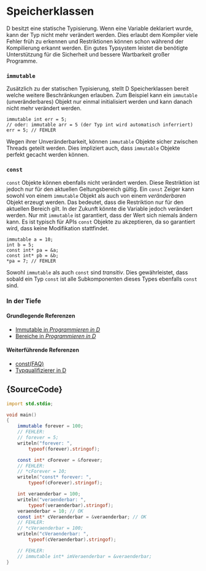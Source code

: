 # Speicherklassen

D besitzt eine statische Typisierung. Wenn eine Variable deklariert wurde, kann der
Typ nicht mehr verändert werden. Dies erlaubt dem Kompiler viele Fehler früh
zu erkennen und Restriktionen können schon während der Kompilierung erkannt werden.
Ein gutes Typsystem leistet die benötigte Unterstützung für die Sicherheit
und bessere Wartbarkeit großer Programme.

### `immutable`

Zusätzlich zu der statischen Typisierung, stellt D Speicherklassen bereit
welche weitere Beschränkungen erlauben. Zum Beispiel kann ein `immutable` (unveränderbares)
Objekt nur einmal initialisiert werden und kann danach nicht mehr verändert werden.

    immutable int err = 5;
    // oder: immutable arr = 5 (der Typ int wird automatisch inferriert)
    err = 5; // FEHLER

Wegen ihrer Unveränderbarkeit, können `immutable` Objekte sicher zwischen
Threads geteilt werden. Dies impliziert auch, dass `immutable` Objekte perfekt
gecacht werden können.

### `const`

`const` Objekte können ebenfalls nicht verändert werden. Diese Restriktion ist
jedoch nur für den aktuellen Geltungsbereich gültig. Ein `const` Zeiger
kann sowohl von einem `immutable` Objekt als auch von einem
_veränderbaren_ Objekt erzeugt werden.
Das bedeutet, dass die Restriktion nur für den aktuellen Bereich gilt. In der Zukunft
könnte die Variable jedoch verändert werden. Nur mit `immutable` ist garantiert,
dass der Wert sich niemals ändern kann. Es ist typisch für APIs `const` Objekte
zu akzeptieren, da so garantiert wird, dass keine Modifikation stattfindet.

    immutable a = 10;
    int b = 5;
    const int* pa = &a;
    const int* pb = &b;
    *pa = 7; // FEHLER

Sowohl `immutable` als auch `const` sind _transitiv_. Dies gewährleistet, dass
sobald ein Typ `const` ist alle Subkomponenten dieses Types ebenfalls `const` sind.

### In der Tiefe

#### Grundlegende Referenzen

- [Immutable in _Programmieren in D_](http://ddili.org/ders/d.en/const_and_immutable.html)
- [Bereiche in _Programmieren in D_](http://ddili.org/ders/d.en/name_space.html)

#### Weiterführende Referenzen

- [const(FAQ)](https://dlang.org/const-faq.html)
- [Typqualifizierer in D](https://dlang.org/spec/const3.html)

## {SourceCode}

```d
import std.stdio;

void main()
{
    immutable forever = 100;
    // FEHLER:
    // forever = 5;
    writeln("forever: ",
        typeof(forever).stringof);

    const int* cForever = &forever;
    // FEHLER:
    // *cForever = 10;
    writeln("const* forever: ",
        typeof(cForever).stringof);

    int veraenderbar = 100;
    writeln("veraenderbar: ",
        typeof(veraenderbar).stringof);
    veraenderbar = 10; // OK
    const int* cVeraenderbar = &veraenderbar; // OK
    // FEHLER:
    // *cVeraenderbar = 100;
    writeln("cVeraenderbar: ",
        typeof(cVeraenderbar).stringof);

    // FEHLER:
    // immutable int* imVeraenderbar = &veraenderbar;
}
```
